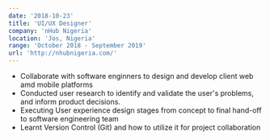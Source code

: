 ```yaml
---
date: '2018-10-23'
title: 'UI/UX Designer'
company: 'nHub Nigeria'
location: 'Jos, Nigeria'
range: 'October 2018 - September 2019'
url: 'http://nhubnigeria.com/'
---
```


- Collaborate with software enginners to design and develop client web amd mobile platforms
- Conducted user research to identify and validate the user's problems, and inform product decisions.
- Executing User experience design stages from concept to final hand-off to software engineering team
- Learnt Version Control (Git) and how to utilize it for project collaboration
